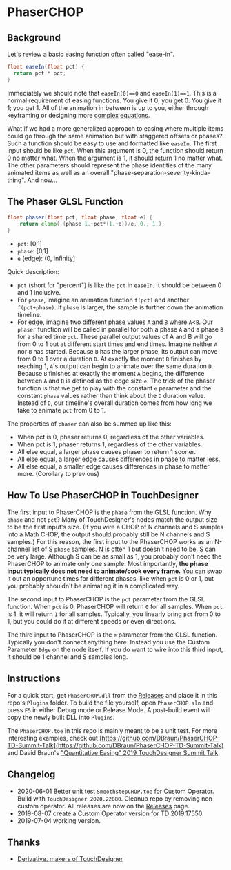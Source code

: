 [//]: # (For development of this README.md, use http://markdownlivepreview.com/)

# PhaserCHOP

## Background

Let's review a basic easing function often called "ease-in".
```glsl
float easeIn(float pct) {
  return pct * pct;
}
```
Immediately we should note that `easeIn(0)==0` and `easeIn(1)==1`. This is a normal requirement of easing functions. You give it 0; you get 0. You give it 1; you get 1. All of the animation in between is up to you, either through keyframing or designing more [complex](https://github.com/glslify/glsl-easings/blob/master/bounce-out.glsl) [equations](https://en.wikipedia.org/wiki/Smoothstep#Generalization_to_higher-order_equations).

What if we had a more generalized approach to easing where multiple items could go through the same animation but with staggered offsets or phases? Such a function should be easy to use and formatted like `easeIn`. The first input should be like `pct`. When this argument is 0, the function should return 0 no matter what. When the argument is 1, it should return 1 no matter what. The other parameters should represent the phase identities of the many animated items as well as an overall "phase-separation-severity-kinda-thing". And now...

## The Phaser GLSL Function
```glsl
float phaser(float pct, float phase, float e) {
    return clamp( (phase-1.+pct*(1.+e))/e, 0., 1.);
}
```

* `pct`: [0,1]
* `phase`: [0,1]
* `e` (edge): (0, infinity]

Quick description:

* `pct` (short for "percent") is like the `pct` in `easeIn`. It should be between 0 and 1 inclusive.
* For `phase`, imagine an animation function `f(pct)` and another `f(pct+phase)`. If `phase` is larger, the sample is further down the animation timeline.
* For edge, imagine two different phase values `A` and `B` where `A`<`B`. Our `phaser` function will be called in parallel for both a phase `A` and a phase `B` for a shared time `pct`. These parallel output values of A and B will go from 0 to 1 but at different start times and end times. Imagine neither `A` nor `B` has started. Because `B` has the larger phase, its output can move from 0 to 1 over a duration `D`. At exactly the moment `B` finishes by reaching 1, `A`'s output can begin to animate over the same duration `D`. Because `B` finishes at exactly the moment `A` begins, the difference between `A` and `B` is defined as the edge size `e`. The trick of the phaser function is that we get to play with the constant `e` parameter and the constant `phase` values rather than think about the `D` duration value. Instead of `D`, our timeline's overall duration comes from how long we take to animate `pct` from 0 to 1.

The properties of `phaser` can also be summed up like this:

* When pct is 0, phaser returns 0, regardless of the other variables.
* When pct is 1, phaser returns 1, regardless of the other variables.
* All else equal, a larger phase causes phaser to return 1 sooner.
* All else equal, a larger edge causes differences in phase to matter less.
* All else equal, a smaller edge causes differences in phase to matter more. (Corollary to previous)

## How To Use PhaserCHOP in TouchDesigner

The first input to PhaserCHOP is the `phase` from the GLSL function. Why `phase` and not `pct`? Many of TouchDesigner's nodes match the output size to be the first input's size. (If you wire a CHOP of N channels and S samples into a Math CHOP, the output should probably still be N channels and S samples.) For this reason, the first input to the PhaserCHOP works as an N-channel list of S `phase` samples. N is often 1 but doesn't need to be. S can be very large. Although S can be as small as 1, you probably don't need the PhaserCHOP to animate only one sample. Most importantly, **the phase input typically does not need to animate/cook every frame.** You can swap it out an opportune times for different phases, like when `pct` is 0 or 1, but you probably shouldn't be animating it in a complicated way.

The second input to PhaserCHOP is the `pct` parameter from the GLSL function. When `pct` is 0, PhaserCHOP will return `0` for all samples. When `pct` is 1, it will return `1` for all samples. Typically, you linearly bring `pct` from 0 to 1, but you could do it at different speeds or even directions.

The third input to PhaserCHOP is the `e` parameter from the GLSL function. Typically you don't connect anything here. Instead you use the Custom Parameter `Edge` on the node itself. If you do want to wire into this third input, it should be 1 channel and S samples long.

## Instructions
For a quick start, get `PhaserCHOP.dll` from the [Releases](https://github.com/DBraun/PhaserCHOP/releases) and place it in this repo's `Plugins` folder. To build the file yourself, open `PhaserCHOP.sln` and press `F5` in either Debug mode or Release Mode. A post-build event will copy the newly built DLL into `Plugins`.

The `PhaserCHOP.toe` in this repo is mainly meant to be a unit test. For more interesting examples, check out [https://github.com/DBraun/PhaserCHOP-TD-Summit-Talk](https://github.com/DBraun/PhaserCHOP-TD-Summit-Talk) and David Braun's ["Quantitative Easing" 2019 TouchDesigner Summit Talk](https://www.youtube.com/watch?v=S4PQW4f34c8).

## Changelog
* 2020-06-01 Better unit test `SmoothstepCHOP.toe` for Custom Operator. Build with `TouchDesigner 2020.22080`. Cleanup repo by removing non-custom operator. All releases are now on the [Releases](https://github.com/DBraun/PhaserCHOP/releases) page.
* 2019-08-07 create a Custom Operator version for TD 2019.17550.
* 2019-07-04 working version.

## Thanks
* [Derivative, makers of TouchDesigner](http://derivative.ca)
